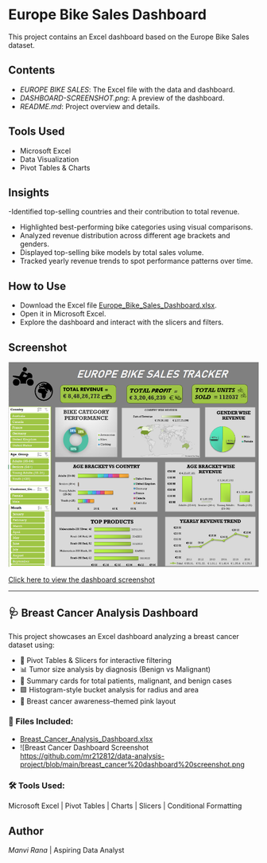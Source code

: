 # Europe Bike Sales Dashboard

This project contains an Excel dashboard based on the Europe Bike Sales dataset.

## Contents

- *EUROPE BIKE SALES*: The Excel file with the data and dashboard.
- *DASHBOARD-SCREENSHOT.png*: A preview of the dashboard.
- *README.md*: Project overview and details.

## Tools Used

- Microsoft Excel
- Data Visualization
- Pivot Tables & Charts

## Insights

-Identified top-selling countries and their contribution to total revenue.
- Highlighted best-performing bike categories using visual comparisons.
- Analyzed revenue distribution across different age brackets and genders.
- Displayed top-selling bike models by total sales volume.
- Tracked yearly revenue trends to spot performance patterns over time.
  
## How to Use
- Download the Excel file [Europe_Bike_Sales_Dashboard.xlsx](Europe_Bike_Sales_Dashboard.xlsx).
- Open it in Microsoft Excel.
- Explore the dashboard and interact with the slicers and filters.

## Screenshot

![Dashboard](DASHBOARD-SCREENSHOT.png)

[Click here to view the dashboard screenshot](DASHBOARD-SCREENSHOT.png)

 
---

## 🩺 Breast Cancer Analysis Dashboard

This project showcases an Excel dashboard analyzing a breast cancer dataset using:

- 🎯 Pivot Tables & Slicers for interactive filtering  
- 📊 Tumor size analysis by diagnosis (Benign vs Malignant)  
- 🧮 Summary cards for total patients, malignant, and benign cases  
- 🟪 Histogram-style bucket analysis for radius and area  
- 💖 Breast cancer awareness–themed pink layout

### 🔗 Files Included:
- [Breast_Cancer_Analysis_Dashboard.xlsx](Breast_Cancer_Analysis_Dashboard.xlsx)
- ![Breast Cancer Dashboard Screenshot https://github.com/mr212812/data-analysis-project/blob/main/breast_cancer%20dashboard%20screenshot.png

### 🛠 Tools Used:
Microsoft Excel | Pivot Tables | Charts | Slicers | Conditional Formatting

## Author
*Manvi Rana* | Aspiring Data Analyst 
